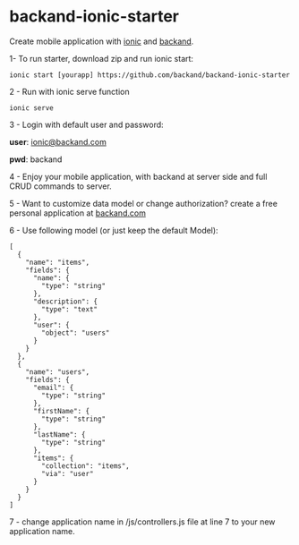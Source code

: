 # backand-ionic-starter
Create mobile application with [ionic](http://www.ionicframework.com) and [backand](http://www.backand.com).

1- To run starter, download zip and run ionic start:

    ionic start [yourapp] https://github.com/backand/backand-ionic-starter

2 - Run with ionic serve function

    ionic serve

3 - Login with default user and password:

  <b>user</b>: ionic@backand.com

  <b>pwd</b>: backand

4 - Enjoy your mobile application, with backand at server side and full CRUD commands to server.

5 - Want to customize data model or change authorization?
create a free personal application at [backand.com](https://www.backand.com/apps/#/sign_up)

6 - Use following model (or just keep the default Model):

    [
      {
        "name": "items",
        "fields": {
          "name": {
            "type": "string"
          },
          "description": {
            "type": "text"
          },
          "user": {
            "object": "users"
          }
        }
      },
      {
        "name": "users",
        "fields": {
          "email": {
            "type": "string"
          },
          "firstName": {
            "type": "string"
          },
          "lastName": {
            "type": "string"
          },
          "items": {
            "collection": "items",
            "via": "user" 
          }
        }
      }
    ]
7 - change application name in  /js/controllers.js file at line 7
to your new application name.
